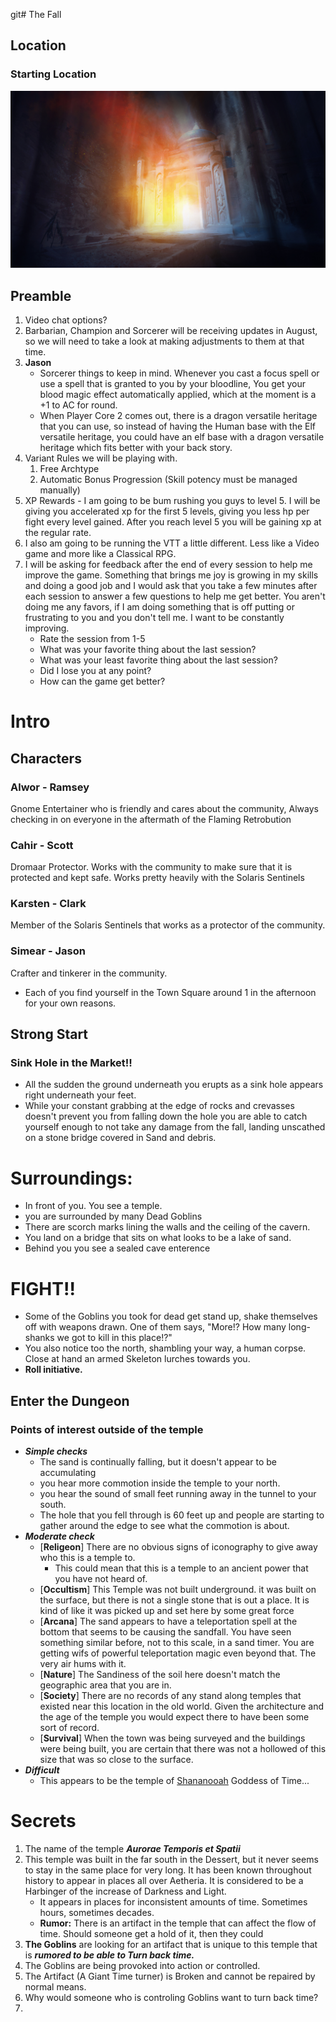 git# The Fall

## Location

### **Starting Location**

![Starting-Town](../../../assets/TombOfSand_Calling.jpg)

## Preamble

1. Video chat options?
3. Barbarian, Champion and Sorcerer will be receiving updates in August, so we will need to take a look at making adjustments to them at that time.
4. **Jason** 
   - Sorcerer things to keep in mind. Whenever you cast a focus spell or use a spell that is granted to you by your bloodline, You get your blood magic effect automatically applied, which at the moment is a +1 to AC for round.
   - When Player Core 2 comes out, there is a dragon versatile heritage that you can use, so instead of having the Human base with the Elf versatile heritage, you could have an elf base with a dragon versatile heritage which fits better with your back story.
4. Variant Rules we will be playing with.
	1. Free Archtype
	2.  Automatic Bonus Progression (Skill potency must be managed manually)
5. XP Rewards - I am going to be bum rushing you guys to level 5. I will be giving you accelerated xp for the first 5 levels, giving you less hp per fight every level gained. After you reach level 5 you will be gaining xp at the regular rate.
6. I also am going to be running the VTT a little different. Less like a Video game and more like a Classical RPG.
7. I will be asking for feedback after the end of every session to help me improve the game. Something that brings me joy is growing in my skills and doing a good job and I would ask that you take a few minutes after each session to answer a few questions to help me get better. You aren't doing me any favors, if I am doing something that is off putting or frustrating to you and you don't tell me. I want to be constantly improving.
    - Rate the session from 1-5
    - What was your favorite thing about the last session?
    - What was your least favorite thing about the last session?
    - Did I lose you at any point?
    - How can the game get better?
 
# Intro

## Characters
### Alwor - Ramsey
Gnome Entertainer who is friendly and cares about the community, Always checking in on everyone in the aftermath of the Flaming Retrobution
### Cahir - Scott
Dromaar Protector. Works with the community to make sure that it is protected and kept safe. Works pretty heavily with the Solaris Sentinels
### Karsten - Clark
Member of the Solaris Sentinels that works as a protector of the community.
### Simear - Jason
Crafter and tinkerer in the community.

- Each of you find yourself in the Town Square around 1 in the afternoon for your own reasons.

## Strong Start
### Sink Hole in the Market!!
- All the sudden the ground underneath you erupts as a sink hole appears right underneath your feet.
- While your constant grabbing at the edge of rocks and crevasses doesn't prevent you from falling down the hole you are able to catch yourself enough to not take any damage from the fall, landing unscathed on a stone bridge covered in Sand and debris.

# Surroundings:
  - In front of you. You see a temple.
  - you are surrounded by many Dead Goblins
  - There are scorch marks lining the walls and the ceiling of the cavern.
  - You land on a bridge that sits on what looks to be a lake of sand.
  - Behind you you see a sealed cave enterence

# FIGHT!!
- Some of the Goblins you took for dead get stand up, shake themselves off with weapons drawn. One of them says, "More!? How many long-shanks we got to kill in this place!?"
- You also notice too the north, shambling your way, a human corpse. Close at hand an armed Skeleton lurches towards you.
- **Roll initiative.**

## Enter the Dungeon

### Points of interest outside of the temple

- ***Simple checks***
    - The sand is continually falling, but it doesn't appear to be accumulating
    - you hear more commotion inside the temple to your north.
    - you hear the sound of small feet running away in the tunnel to your south.
    - The hole that you fell through is 60 feet up and people are starting to gather around the edge to see what the commotion is about.
- ***Moderate check***
    - [**Religeon**] There are no obvious signs of iconography to give away who this is a temple to.
        - This could mean that this is a temple to an ancient power that you have not heard of.
    - [**Occultism**] This Temple was not built underground. it was built on the surface, but there is not a single stone that is out a place. It is kind of like it was picked up and set here by some great force
    - [**Arcana**] The sand appears to have a teleportation spell at the bottom that seems to be causing the sandfall. You have seen something similar before, not to this scale, in a sand timer. You are getting wifs of powerful teleportation magic even beyond that. The very air hums with it.
    - [**Nature**] The Sandiness of the soil here doesn't match the geographic area that you are in.
    - [**Society**] There are no records of any stand along temples that existed near this location in the old world. Given the architecture and the age of the temple you would expect there to have been some sort of record.
    - [**Survival**] When the town was being surveyed and the buildings were being built, you are certain that there was not a hollowed of this size that was so close to the surface.
- ***Difficult***
    - This appears to be the temple of [Shananooah](../../../World/Religion/Shananooah.md) Goddess of Time...

# Secrets

1. The name of the temple ***Aurorae Temporis et Spatii***
2. This temple was built in the far south in the Dessert, but it never seems to stay in the same place for very long. It has been known throughout history to appear in places all over Aetheria. It is considered to be a Harbinger of the increase of Darkness and Light.
	- It appears in places for inconsistent amounts of time. Sometimes hours, sometimes decades.
	- **Rumor:** There is an artifact in the temple that can affect the flow of time. Should someone get a hold of it, then they could 
3. **The Goblins** are looking for an artifact that is unique to this temple that is ***rumored to be able to Turn back time.***
4. The Goblins are being provoked into action or controlled.
5. The Artifact (A Giant Time turner) is Broken and cannot be repaired by normal means. 
6. Why would someone who is controling Goblins want to turn back time?
7. 